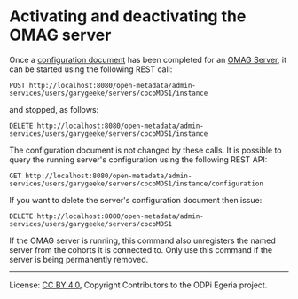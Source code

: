 <!-- SPDX-License-Identifier: CC-BY-4.0 -->
<!-- Copyright Contributors to the ODPi Egeria project. -->

# Activating and deactivating the OMAG server

Once a [configuration document](../concepts/configuration-document.md) has been completed
for an [OMAG Server](../concepts/omag-server.md), it can be started using the following
REST call:

```
POST http://localhost:8080/open-metadata/admin-services/users/garygeeke/servers/cocoMDS1/instance
```

and stopped, as follows:

```
DELETE http://localhost:8080/open-metadata/admin-services/users/garygeeke/servers/cocoMDS1/instance
```

The configuration document is not changed by these calls.
It is possible to query the running server's configuration using the following REST API:

```
GET http://localhost:8080/open-metadata/admin-services/users/garygeeke/servers/cocoMDS1/instance/configuration
```

If you want to delete the server's configuration document then issue:

```
DELETE http://localhost:8080/open-metadata/admin-services/users/garygeeke/servers/cocoMDS1
```

If the OMAG server is running, this command also unregisters the named server from the cohorts it
is connected to.
Only use this command if the server is being permanently removed.



----
License: [CC BY 4.0](https://creativecommons.org/licenses/by/4.0/),
Copyright Contributors to the ODPi Egeria project.